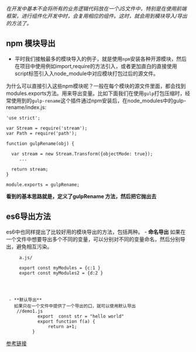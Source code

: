 
  *在开发中基本不会将所有的业务逻辑代码放在一个JS文件中，特别是在使用前端框架，进行组件化开发中时，会复用相应的组件。这时，就会用到模块导入/导出的方法了。*

## npm 模块导出 ##

  - 平时我们接触最多的模块导入的例子，就是使用`npm`安装各种开源模块，然后在项目中使用例如import,require的方法引入，或者更加直白的直接使用script标签引入入node_module中对应模块打包过后的源文件。

为什么可以直接引入这些npm模块呢？一般在每个模块的源文件里面，都会找到modules.exports方法。用来导出变量。比如下面我们在使用`gulp`打包压缩时，经常使用到的`gulp-rename`这个插件通过npm安装后，在node_modules中的gulp-rename/index.js:

```
'use strict';

var Stream = require('stream');
var Path = require('path');

function gulpRename(obj) {

  var stream = new Stream.Transform({objectMode: true});
     ...  

  return stream;
}

module.exports = gulpRename;
```
  **看到的基本思路就是，定义了gulpRename 方法，然后把它抛出去**


## es6导出方法 ##
   es6中也同样提出了比较好用的模块导出的方法，包括两种。
     - **命名导出**
       如果在一个文件中想要导出多个不同的变量，可以分别对不同的变量命名，然后分别导出，避免相互污染。

         a.js/

         export const myModules = {c:1 }
         export const myModules2 = {d:2 }




     - **默认导出**
       如果只在一个文件中提供了一个导出的口，就可以使用默认导出
        //demo1.js    
                export  const str = "hello world"
                export function f(a) {
                    return a+1;  
              }






 [参考链接][1]


  [1]: https://github.com/ShowJoy-com/showjoy-blog/issues/39
